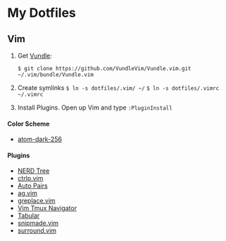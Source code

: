 My Dotfiles
===================

Vim
-------

1. Get [Vundle]:

   `$ git clone https://github.com/VundleVim/Vundle.vim.git ~/.vim/bundle/Vundle.vim`

2. Create symlinks
    `$ ln -s dotfiles/.vim/ ~/`
    `$ ln -s dotfiles/.vimrc ~/.vimrc`

3. Install Plugins. Open up Vim and type `:PluginInstall`

#### Color Scheme

* [atom-dark-256](https://github.com/gosukiwi/vim-atom-dark)

#### Plugins

* [NERD Tree](https://github.com/scrooloose/nerdtree)
* [ctrlp.vim](https://github.com/ctrlpvim/ctrlp.vim)
* [Auto Pairs](https://github.com/jiangmiao/auto-pairs)
* [ag.vim](https://github.com/rking/ag.vim)
* [greplace.vim](https://github.com/skwp/greplace.vim)
* [Vim Tmux Navigator](https://github.com/christoomey/vim-tmux-navigator)
* [Tabular](https://github.com/godlygeek/tabular)
* [snipmade.vim](https://github.com/msanders/snipmate.vim)
* [surround.vim](https://github.com/tpope/vim-surround)


[Vundle]:http://github.com/VundleVim/Vundle.vim

